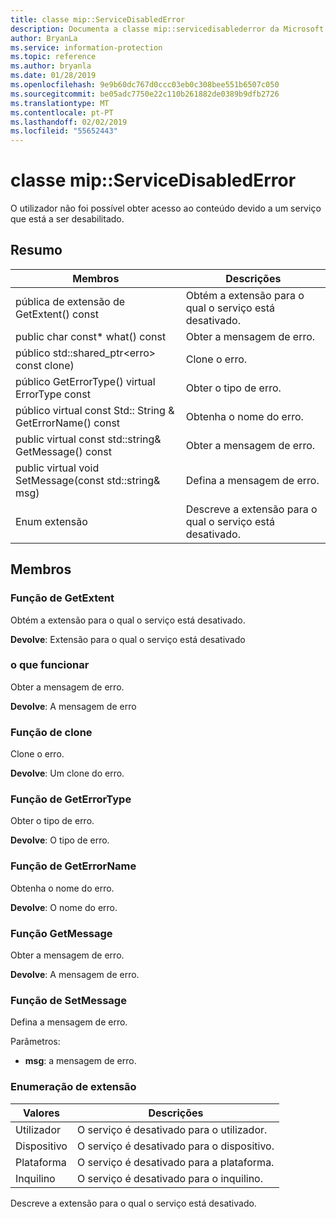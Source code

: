 ```yaml
---
title: classe mip::ServiceDisabledError
description: Documenta a classe mip::servicedisablederror da Microsoft Information Protection (MIP) SDK.
author: BryanLa
ms.service: information-protection
ms.topic: reference
ms.author: bryanla
ms.date: 01/28/2019
ms.openlocfilehash: 9e9b60dc767d0ccc03eb0c308bee551b6507c050
ms.sourcegitcommit: be05adc7750e22c110b261882de0389b9dfb2726
ms.translationtype: MT
ms.contentlocale: pt-PT
ms.lasthandoff: 02/02/2019
ms.locfileid: "55652443"
---
```

# <a name="class-mipservicedisablederror"></a>classe mip::ServiceDisabledError 
O utilizador não foi possível obter acesso ao conteúdo devido a um serviço que está a ser desabilitado.
  
## <a name="summary"></a>Resumo
 Membros                        | Descrições                                
--------------------------------|---------------------------------------------
pública de extensão de GetExtent() const  |  Obtém a extensão para o qual o serviço está desativado.
public char const* what() const  |  Obter a mensagem de erro.
público std::shared_ptr\<erro\> const clone)  |  Clone o erro.
público GetErrorType() virtual ErrorType const  |  Obter o tipo de erro.
público virtual const Std:: String & GetErrorName() const  |  Obtenha o nome do erro.
public virtual const std::string& GetMessage() const  |  Obter a mensagem de erro.
public virtual void SetMessage(const std::string& msg)  |  Defina a mensagem de erro.
Enum extensão  |  Descreve a extensão para o qual o serviço está desativado.
  
## <a name="members"></a>Membros
  
### <a name="getextent-function"></a>Função de GetExtent
Obtém a extensão para o qual o serviço está desativado.

  
**Devolve**: Extensão para o qual o serviço está desativado
  
### <a name="what-function"></a>o que funcionar
Obter a mensagem de erro.

  
**Devolve**: A mensagem de erro
  
### <a name="clone-function"></a>Função de clone
Clone o erro.

  
**Devolve**: Um clone do erro.
  
### <a name="geterrortype-function"></a>Função de GetErrorType
Obter o tipo de erro.

  
**Devolve**: O tipo de erro.
  
### <a name="geterrorname-function"></a>Função de GetErrorName
Obtenha o nome do erro.

  
**Devolve**: O nome do erro.
  
### <a name="getmessage-function"></a>Função GetMessage
Obter a mensagem de erro.

  
**Devolve**: A mensagem de erro.
  
### <a name="setmessage-function"></a>Função de SetMessage
Defina a mensagem de erro.

Parâmetros:  
* **msg**: a mensagem de erro.


  
### <a name="extent-enum"></a>Enumeração de extensão
 Valores                         | Descrições                                
--------------------------------|---------------------------------------------
Utilizador            | O serviço é desativado para o utilizador.
Dispositivo            | O serviço é desativado para o dispositivo.
Plataforma            | O serviço é desativado para a plataforma.
Inquilino            | O serviço é desativado para o inquilino.
Descreve a extensão para o qual o serviço está desativado.